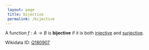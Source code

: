 ```yaml
---
 layout: page
 title: bijective
 permalink: /bijective
---
```


A function $f:A\to B$ is **bijective** if it is both [injective](https://defsmath.github.io/DefsMath/injective) and [surjective](https://defsmath.github.io/DefsMath/surjective).

Wikidata ID: [Q180907](https://www.wikidata.org/wiki/Q180907)